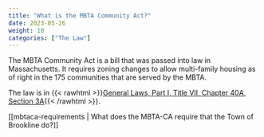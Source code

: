 ```yaml
---
title: "What is the MBTA Community Act?"
date: 2023-05-26
weight: 10
categories: ["The Law"]
---
```

The MBTA Community Act is a bill that was passed into law in Massachusetts. It requires zoning changes to allow multi-family housing as of right in the 175 communities that are served by the MBTA.

The law is in {{< rawhtml >}}<a href="https://malegislature.gov/Laws/GeneralLaws/PartI/TitleVII/Chapter40A/Section3A" target="_new">General Laws, Part I, Title VII, Chapter 40A, Section 3A</a>{{< /rawhtml >}}. 

[[mbtaca-requirements | What does the MBTA-CA require that the Town of Brookline do?]]
